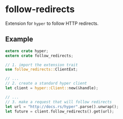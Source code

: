 # follow-redirects

Extension for `hyper` to follow HTTP redirects.

## Example

```rust
extern crate hyper;
extern crate follow_redirects;

// 1. import the extension trait
use follow_redirects::ClientExt;

// ...
// 2. create a standard hyper client
let client = hyper::Client::new(&handle);

// ...
// 3. make a request that will follow redirects
let url = "http://docs.rs/hyper".parse().unwrap();
let future = client.follow_redirects().get(url);
```

